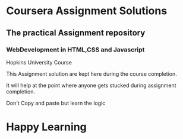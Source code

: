 # Coursera Assignment Solutions
## The practical Assignment repository
### WebDevelopment in HTML,CSS and Javascript

Hopkins University Course

This Assignment solution are kept here during the course completion.

It will help at the point where anyone gets stucked during assignment completion.

Don't Copy and paste but learn the logic
# Happy Learning
